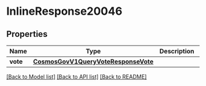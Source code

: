 # InlineResponse20046

## Properties
Name | Type | Description | Notes
------------ | ------------- | ------------- | -------------
**vote** | [**CosmosGovV1QueryVoteResponseVote**](CosmosGovV1QueryVoteResponseVote.md) |  | [optional] 

[[Back to Model list]](../README.md#documentation-for-models) [[Back to API list]](../README.md#documentation-for-api-endpoints) [[Back to README]](../README.md)

